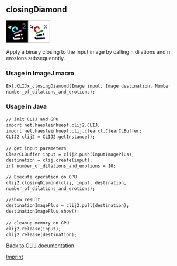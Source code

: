 ## closingDiamond
![Image](images/mini_clij2_logo.png)![Image](images/mini_clijx_logo.png)

Apply a binary closing to the input image by calling n dilations and n erosions subsequenntly.

### Usage in ImageJ macro
```
Ext.CLIJx_closingDiamond(Image input, Image destination, Number number_of_dilations_and_erotions);
```


### Usage in Java
```
// init CLIJ and GPU
import net.haesleinhuepf.clij2.CLIJ;
import net.haesleinhuepf.clij.clearcl.ClearCLBuffer;
CLIJ2 clij2 = CLIJ2.getInstance();

// get input parameters
ClearCLBuffer input = clij2.push(inputImagePlus);
destination = clij.create(input);
int number_of_dilations_and_erotions = 10;
```

```
// Execute operation on GPU
clij2.closingDiamond(clij, input, destination, number_of_dilations_and_erotions);
```

```
//show result
destinationImagePlus = clij2.pull(destination);
destinationImagePlus.show();

// cleanup memory on GPU
clij2.release(input);
clij2.release(destination);
```


[Back to CLIJ documentation](https://clij.github.io/)

[Imprint](https://clij.github.io/imprint)
